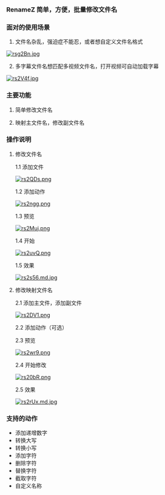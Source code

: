 ### RenameZ 简单，方便，批量修改文件名

### 面对的使用场景

1. 文件名杂乱，强迫症不能忍，或者想自定义文件名格式

[![rsg2Bn.jpg](https://s3.ax1x.com/2020/12/23/rsg2Bn.jpg)](https://imgchr.com/i/rsg2Bn)

2. 多字幕文件名想匹配多视频文件名，打开视频可自动加载字幕

[![rs2V4f.jpg](https://s3.ax1x.com/2020/12/23/rs2V4f.jpg)](https://imgchr.com/i/rs2V4f)

### 主要功能

1. 简单修改文件名

2. 映射主文件名，修改副文件名

### 操作说明

1. 修改文件名

    1.1 添加文件

    [![rs2QDs.png](https://s3.ax1x.com/2020/12/23/rs2QDs.png)](https://imgchr.com/i/rs2QDs)

    1.2 添加动作

    [![rs2ngg.png](https://s3.ax1x.com/2020/12/23/rs2ngg.png)](https://imgchr.com/i/rs2ngg)

    1.3 预览

    [![rs2Muj.png](https://s3.ax1x.com/2020/12/23/rs2Muj.png)](https://imgchr.com/i/rs2Muj)

    1.4 开始

    [![rs2uvQ.png](https://s3.ax1x.com/2020/12/23/rs2uvQ.png)](https://imgchr.com/i/rs2uvQ)

    1.5 效果

    [![rs2s56.md.jpg](https://s3.ax1x.com/2020/12/23/rs2s56.md.jpg)](https://imgchr.com/i/rs2s56)

2. 修改映射文件名

    2.1 添加主文件，添加副文件

    [![rs2DV1.png](https://s3.ax1x.com/2020/12/23/rs2DV1.png)](https://imgchr.com/i/rs2DV1)

    2.2 添加动作（可选）

    2.3 预览

    [![rs2wr9.png](https://s3.ax1x.com/2020/12/23/rs2wr9.png)](https://imgchr.com/i/rs2wr9)

    2.4 开始修改

    [![rs20bR.png](https://s3.ax1x.com/2020/12/23/rs20bR.png)](https://imgchr.com/i/rs20bR)

    2.5 效果

    [![rs2rUx.md.jpg](https://s3.ax1x.com/2020/12/23/rs2rUx.md.jpg)](https://imgchr.com/i/rs2rUx)

### 支持的动作

- 添加递增数字
- 转换大写
- 转换小写
- 添加字符
- 删除字符
- 替换字符
- 截取字符
- 自定义名称
  

